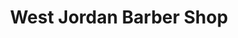 ---
title: "West Jordan Barber Shop"
url: /west-jordan/west-jordan-barber-shop/
shop: hairdresser
---